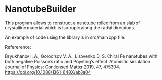 # NanotubeBuilder
This program allows to construct a nanotube rolled from an slab of crystalline material which is isotropic along
the radial directions.  

An example of code using the library is in src/main.cpp file.

Refererence:

Bryukhanov I. A., Gorodtsov V. A., Lisovenko D. S. 
Chiral Fe nanotubes with both negative Poisson’s ratio and Poynting’s effect. Atomistic simulation 
Journal of Physics: Condensed Matter 2019, 47, 475304.
https://doi.org/10.1088/1361-648X/ab3a04
